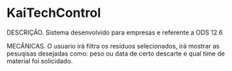 # KaiTechControl

DESCRIÇÂO. 
Sistema desenvolvido para empresas e referente a ODS 12.6

MECÂNICAS.
O usuario irá filtra os resíduos selecionados, irá mostrar as pesuqisas desejadas como: peso ou data de certo descarte e qual time de material foi solicidado. 
